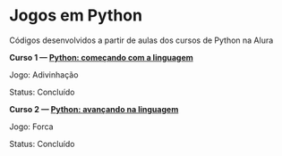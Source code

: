 # Jogos em Python
Códigos desenvolvidos a partir de aulas dos cursos de Python na Alura

**Curso 1 — [Python: começando com a linguagem](https://cursos.alura.com.br/course/python-introducao-a-linguagem)**

Jogo: Adivinhação

Status: Concluído

**Curso 2 — [Python: avançando na linguagem](https://cursos.alura.com.br/course/python-3-avancando-na-linguagem)**

Jogo: Forca

Status: Concluído
